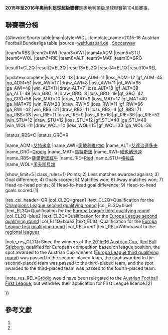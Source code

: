 </noinclude> **2015年至2016年奧地利足球超級聯賽**是奧地利頂級足球聯賽第104屆賽事。

## 聯賽積分榜

{{\#invoke:Sports table|main|style=WDL |template_name=2015–16 Austrian Football Bundesliga table |source=[weltfussball.de](https://www.weltfussball.de/spielplan/aut-bundesliga-2015-2016-spieltag/36/) , [Soccerway](https://int.soccerway.com/national/austria/bundesliga/20152016/regular-season/r31588/)

|team1=RBS |team2=RWI |team3=AWI |team4=ADM |team5=STU |team6=WOL |team7=RIE |team8=ALT |team9=MAT |team10=GRÖ

|result1=CL2Q |result2=EL3Q |result3=EL2Q |result4=EL1Q |result10=REL

|update=complete |win_ADM=13 |draw_ADM=11 |loss_ADM=12 |gf_ADM=45 |ga_ADM=51 |win_AWI=17 |draw_AWI=8 |loss_AWI=11 |gf_AWI=65 |ga_AWI=48 |win_ALT=11 |draw_ALT=7 |loss_ALT=18 |gf_ALT=39 |ga_ALT=49 |win_GRÖ=9 |draw_GRÖ=8 |loss_GRÖ=19 |gf_GRÖ=42 |ga_GRÖ=56 |win_MAT=10 |draw_MAT=9 |loss_MAT=17 |gf_MAT=40 |ga_MAT=70 |win_RWI=20 |draw_RWI=5 |loss_RWI=11 |gf_RWI=66 |ga_RWI=42 |win_RBS=21 |draw_RBS=11 |loss_RBS=4 |gf_RBS=71 |ga_RBS=33 |win_RIE=11 |draw_RIE=9 |loss_RIE=16 |gf_RIE=36 |ga_RIE=52 |win_STU=12 |draw_STU=12 |loss_STU=12 |gf_STU=40 |ga_STU=40 |win_WOL=11 |draw_WOL=10 |loss_WOL=15 |gf_WOL=33 |ga_WOL=36

|status_RBS=C |status_GRÖ=R

|name_ADM=[艾特米拿](https://zh.wikipedia.org/wiki/阿德米拿莫德林華卡默德林足球俱樂部 "wikilink") |name_AWI=[奧地利維也納](https://zh.wikipedia.org/wiki/奧地利維也納 "wikilink") |name_ALT=[艾達治連多夫](https://zh.wikipedia.org/wiki/艾達治連多夫體育會 "wikilink") |name_GRÖ=[Grödig](https://zh.wikipedia.org/wiki/SV_Grödig "wikilink") |name_MAT=[馬特斯堡](https://zh.wikipedia.org/wiki/馬特斯堡 "wikilink") |name_RWI=[維也納迅速](https://zh.wikipedia.org/wiki/維也納迅速 "wikilink") |name_RBS=[薩爾斯堡紅牛](https://zh.wikipedia.org/wiki/薩爾斯堡紅牛 "wikilink") |name_RIE=[Ried](https://zh.wikipedia.org/wiki/SV_Ried "wikilink") |name_STU=[格拉茲](https://zh.wikipedia.org/wiki/格拉茲 "wikilink") |name_WOL=[禾夫斯貝加](https://zh.wikipedia.org/wiki/禾夫斯貝加體育會 "wikilink")

|show_limit=5 |class_rules=1) Points; 2) Less matches awarded against; 3) Goal difference; 4) Goals scored; 5) Matches won; 6) Away matches won; 7) Head-to-head points; 8) Head-to-head goal difference; 9) Head-to-head goals scored.\[1\]

|res_col_header=QR |col_CL2Q=green1 |text_CL2Q=Qualification for the [Champions League second qualifying round](https://zh.wikipedia.org/wiki/2016–17_UEFA_Champions_League#Second_qualifying_round "wikilink") |col_EL3Q=blue1 |text_EL3Q=Qualification for the [Europa League third qualifying round](https://zh.wikipedia.org/wiki/2016–17_UEFA_Europa_League#Third_qualifying_round "wikilink") |col_EL2Q=blue2 |text_EL2Q=Qualification for the [Europa League second qualifying round](https://zh.wikipedia.org/wiki/2016–17_UEFA_Europa_League#Second_qualifying_round "wikilink") |col_EL1Q=blue3 |text_EL1Q=Qualification for the [Europa League first qualifying round](https://zh.wikipedia.org/wiki/2016–17_UEFA_Europa_League#First_qualifying_round "wikilink") |col_REL=red1 |text_REL=Withdrawal to the [regional leagues](https://zh.wikipedia.org/wiki/2016–17_Austrian_Regional_Leagues "wikilink")

|note_res_CL2Q=Since the winners of the [2015–16 Austrian Cup](https://zh.wikipedia.org/wiki/2015–16_Austrian_Cup "wikilink"), [Red Bull Salzburg](https://zh.wikipedia.org/wiki/FC_Red_Bull_Salzburg "wikilink"), qualified for European competition based on league position, the spot awarded to the Austrian Cup winners ([Europa League third qualifying round](https://zh.wikipedia.org/wiki/2016–17_UEFA_Europa_League#Third_qualifying_round "wikilink")) was passed to the second-placed team, the spot awarded to the second-placed team was passed to the third-placed team, and the spot awarded to the third-placed team was passed to the fourth-placed team.

|note_res_REL=[Grödig](https://zh.wikipedia.org/wiki/SV_Grödig "wikilink") would have been relegated to the [Austrian Football First League](https://zh.wikipedia.org/wiki/2016–17_Austrian_Football_First_League "wikilink"), but withdrew their application for First League licence.\[2\]

}}<noinclude>  </noinclude>

## 參考文獻

1.
2.